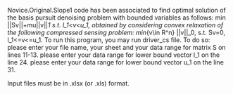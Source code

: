 Novice.Original.Slope1 code has been associated to find optimal solution of the basis pursuit denoising problem with bounded variables as follows:
min ||Sv||+mu||v||_1
s.t. l_1<v<u_1,
 obtained by considering convex relaxation of the following compressed sensing problem:
 min_{v\in R^n} ||v||_0,
s.t. Sv=0,
l_1<=v<=u_1.
To run this program, you may run driver_cs file. To do so:    
please enter your file name, your sheet and your data range for matrix S on lines 11-13.
please enter  your data range for lower bound vector l_1 on the line 24.
please enter  your data range for lower bound vector u_1 on the line 31.

Input files must be in .xlsx (or .xls) format.
